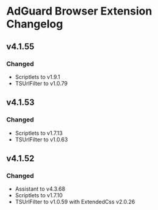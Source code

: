 # AdGuard Browser Extension Changelog

## v4.1.55

### Changed

* Scriptlets to v1.9.1
* TSUrlFilter to v1.0.79

## v4.1.53

### Changed

* Scriptlets to v1.7.13
* TSUrlFilter to v1.0.63


## v4.1.52

### Changed

* Assistant to v4.3.68
* Scriptlets to v1.7.10
* TSUrlFilter to v1.0.59 with ExtendedCss v2.0.26
